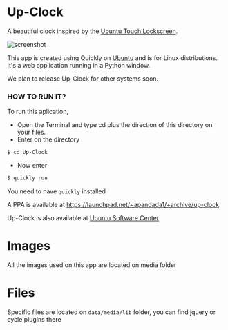 Up-Clock
========

A beautiful clock inspired by the [Ubuntu Touch Lockscreen](https://www.youtube.com/watch?v=iaC6EctpIas).

![screenshot](https://dl.dropboxusercontent.com/u/84627545/upclock.JPG)


This app is created using Quickly on [Ubuntu](http://ubuntu.com/) and is for Linux distributions. It's a web application running in a Python window.

We plan to release Up-Clock for other systems soon.


<h3>HOW TO RUN IT?</h3>

To run this aplication, 

- Open the Terminal and type cd plus the direction of this directory on your files. 
- Enter on the directory 
```bash
$ cd Up-Clock
```
- Now enter
```bash
$ quickly run
```
You need to have `quickly` installed

A PPA is available at https://launchpad.net/~apandada1/+archive/up-clock.

Up-Clock is also available at [Ubuntu Software Center](https://apps.ubuntu.com/cat/applications/up-clock/)


Images
========

All the images used on this app are located on media folder


Files
========

Specific files are located on `data/media/lib` folder, you can find jquery or cycle plugins there 
